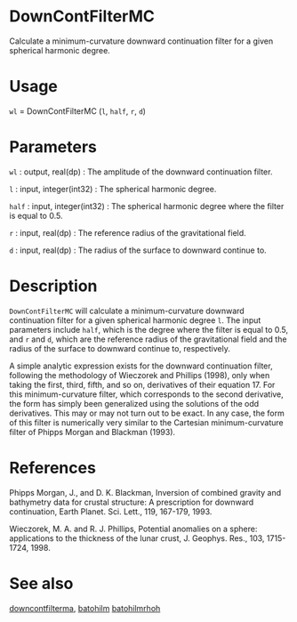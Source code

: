 # DownContFilterMC

Calculate a minimum-curvature downward continuation filter for a given spherical harmonic degree.

# Usage

`wl` = DownContFilterMC (`l`, `half`, `r`, `d`)

# Parameters

`wl` : output, real(dp)
:   The amplitude of the downward continuation filter.

`l` : input, integer(int32)
:   The spherical harmonic degree.

`half` : input, integer(int32)
:   The spherical harmonic degree where the filter is equal to 0.5.

`r` : input, real(dp)
:   The reference radius of the gravitational field.

`d` : input, real(dp)
:   The radius of the surface to downward continue to.

# Description

`DownContFilterMC` will calculate a minimum-curvature downward continuation filter for a given spherical harmonic degree `l`. The input parameters include `half`, which is the degree where the filter is equal to 0.5, and `r` and `d`, which are the reference radius of the gravitational field and the radius of the surface to downward continue to, respectively.

A simple analytic expression exists for the downward continuation filter, following the methodology of Wieczorek and Phillips (1998), only when taking the first, third, fifth, and so on, derivatives of their equation 17. For this minimum-curvature filter, which corresponds to the second derivative, the form has simply been generalized using the solutions of the odd derivatives. This may or may not turn out to be exact. In any case, the form of this filter is numerically very similar to the Cartesian minimum-curvature filter of Phipps Morgan and Blackman (1993).

# References

Phipps Morgan, J., and D. K. Blackman, Inversion of combined gravity and bathymetry data for crustal structure: A prescription for downward continuation, Earth Planet. Sci. Lett., 119, 167-179, 1993.

Wieczorek, M. A. and R. J. Phillips, Potential anomalies on a sphere: applications to the thickness of the lunar crust, J. Geophys. Res., 103, 1715-1724, 1998.

# See also

[downcontfilterma](downcontfilterma.html), [batohilm](batohilm.html) [batohilmrhoh](batohilmrhoh.html)
